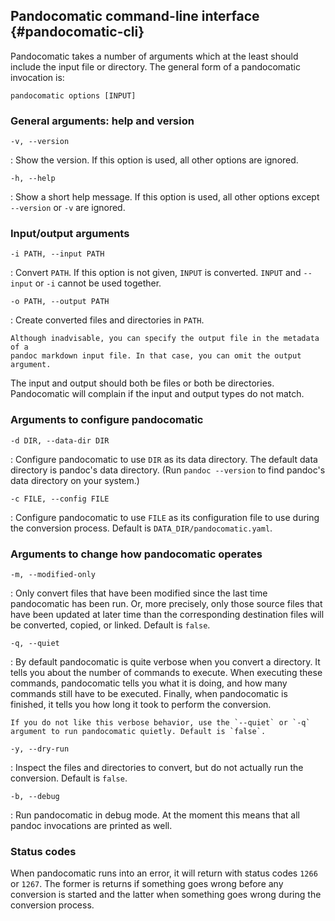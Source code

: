 ## Pandocomatic command-line interface {#pandocomatic-cli}

Pandocomatic takes a number of arguments which at the least should include the
input file or directory. The general form of a pandocomatic
invocation is:

```{.bash}
pandocomatic options [INPUT]
```

### General arguments: help and version

`-v, --version`

:   Show the version. If this option is used, all other options are ignored.

`-h, --help`

:   Show a short help message. If this option is used, all other options
    except `--version` or `-v` are ignored.

### Input/output arguments

`-i PATH, --input PATH`

:   Convert `PATH`. If this option is not given, `INPUT` is converted. `INPUT`
    and `--input` or `-i` cannot be used together.

`-o PATH, --output PATH`

:   Create converted files and directories in `PATH`.
  
    Although inadvisable, you can specify the output file in the metadata of a
    pandoc markdown input file. In that case, you can omit the output
    argument.

The input and output should both be files or both be directories. Pandocomatic
will complain if the input and output types do not match.

### Arguments to configure pandocomatic

`-d DIR, --data-dir DIR`

:   Configure pandocomatic to use `DIR` as its data directory. The default
    data directory is pandoc's data directory. (Run `pandoc --version` to find
    pandoc's data directory on your system.)

`-c FILE, --config FILE`

:   Configure pandocomatic to use `FILE` as its configuration file to use
    during the conversion process. Default is `DATA_DIR/pandocomatic.yaml`.

### Arguments to change how pandocomatic operates

`-m, --modified-only`

:   Only convert files that have been modified since the last time
    pandocomatic has been run. Or, more precisely, only those source files
    that have been updated at later time than the corresponding destination
    files will be converted, copied, or linked.  Default is `false`.

`-q, --quiet`

:   By default pandocomatic is quite verbose when you convert a directory. It
    tells you about the number of commands to execute. When executing these
    commands, pandocomatic tells you what it is doing, and how many commands
    still have to be executed. Finally, when pandocomatic is finished, it
    tells you how long it took to perform the conversion.
  
    If you do not like this verbose behavior, use the `--quiet` or `-q`
    argument to run pandocomatic quietly. Default is `false`.

`-y, --dry-run`

:   Inspect the files and directories to convert, but do not actually run the
    conversion. Default is `false`.

`-b, --debug`

:   Run pandocomatic in debug mode. At the moment this means that all pandoc
invocations are printed as well.

### Status codes

When pandocomatic runs into an error, it will return with status codes `1266`
or `1267`. The former is returns if something goes wrong before any conversion
is started and the latter when something goes wrong during the conversion
process.
